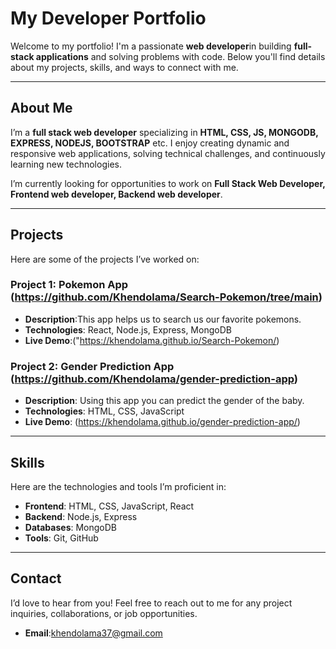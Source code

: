 # My Developer Portfolio

Welcome to my portfolio! I'm a passionate **web developer**in building **full-stack applications** and solving problems with code. Below you'll find details about my projects, skills, and ways to connect with me.

---

## About Me

I’m a **full stack web developer** specializing in **HTML, CSS, JS, MONGODB, EXPRESS, NODEJS, BOOTSTRAP** etc. I enjoy creating dynamic and responsive web applications, solving technical challenges, and continuously learning new technologies.

I’m currently looking for opportunities to work on **Full Stack Web Developer, Frontend web developer, Backend web developer**.

---

## Projects

Here are some of the projects I’ve worked on:

### Project 1: Pokemon App (https://github.com/Khendolama/Search-Pokemon/tree/main)
- **Description**:This app helps us to search us our favorite pokemons.
- **Technologies**: React, Node.js, Express, MongoDB
- **Live Demo**:("https://khendolama.github.io/Search-Pokemon/)

### Project 2: Gender Prediction App (https://github.com/Khendolama/gender-prediction-app)
- **Description**: Using this app you can predict the gender of the baby.
- **Technologies**: HTML, CSS, JavaScript
- **Live Demo**: (https://khendolama.github.io/gender-prediction-app/)

---

## Skills

Here are the technologies and tools I’m proficient in:

- **Frontend**: HTML, CSS, JavaScript, React
- **Backend**: Node.js, Express
- **Databases**: MongoDB
- **Tools**: Git, GitHub

---

## Contact

I’d love to hear from you! Feel free to reach out to me for any project inquiries, collaborations, or job opportunities.

- **Email**:khendolama37@gmail.com

